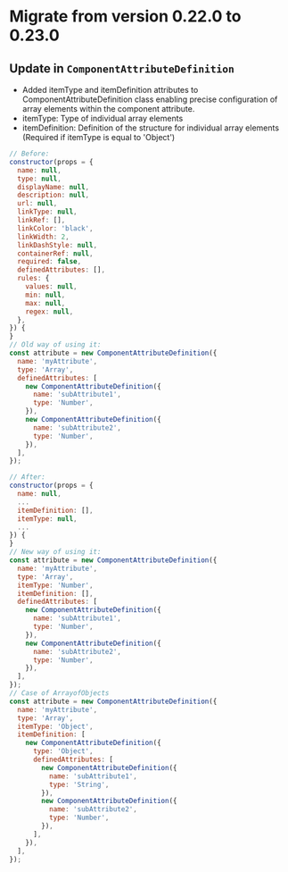 # Migrate from version 0.22.0 to 0.23.0

## Update in `ComponentAttributeDefinition`

- Added itemType and itemDefinition attributes to ComponentAttributeDefinition class enabling precise configuration of array elements within the component attribute.
 - itemType: Type of individual array elements
 - itemDefinition: Definition of the structure for individual array elements (Required if itemType is equal to 'Object')

```js
// Before:
constructor(props = {
  name: null,
  type: null,
  displayName: null,
  description: null,
  url: null,
  linkType: null,
  linkRef: [],
  linkColor: 'black',
  linkWidth: 2,
  linkDashStyle: null,
  containerRef: null,
  required: false,
  definedAttributes: [],
  rules: {
    values: null,
    min: null,
    max: null,
    regex: null,
  },
}) {
}
// Old way of using it:
const attribute = new ComponentAttributeDefinition({
  name: 'myAttribute',
  type: 'Array',
  definedAttributes: [
    new ComponentAttributeDefinition({
      name: 'subAttribute1',
      type: 'Number',
    }),
    new ComponentAttributeDefinition({
      name: 'subAttribute2',
      type: 'Number',
    }),
  ],
});

// After:
constructor(props = {
  name: null,
  ...
  itemDefinition: [],
  itemType: null,
  ...
}) {
}
// New way of using it:
const attribute = new ComponentAttributeDefinition({
  name: 'myAttribute',
  type: 'Array',
  itemType: 'Number',
  itemDefinition: [],
  definedAttributes: [
    new ComponentAttributeDefinition({
      name: 'subAttribute1',
      type: 'Number',
    }),
    new ComponentAttributeDefinition({
      name: 'subAttribute2',
      type: 'Number',
    }),
  ],
});
// Case of ArrayofObjects
const attribute = new ComponentAttributeDefinition({
  name: 'myAttribute',
  type: 'Array',
  itemType: 'Object',
  itemDefinition: [
    new ComponentAttributeDefinition({
      type: 'Object',
      definedAttributes: [
        new ComponentAttributeDefinition({
          name: 'subAttribute1',
          type: 'String',
        }),
        new ComponentAttributeDefinition({
          name: 'subAttribute2',
          type: 'Number',
        }),
      ],
    }),
  ],
});